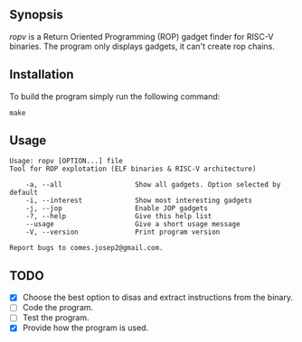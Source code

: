 ## Synopsis

_ropv_ is a Return Oriented Programming (ROP) gadget finder for RISC-V binaries. The program only displays gadgets, it can't create rop chains.

## Installation

To build the program simply run the following command:

    make

## Usage

    Usage: ropv [OPTION...] file
    Tool for ROP explotation (ELF binaries & RISC-V architecture)

        -a, --all                  Show all gadgets. Option selected by default
        -i, --interest             Show most interesting gadgets
        -j, --jop                  Enable JOP gadgets
        -?, --help                 Give this help list
        --usage                    Give a short usage message
        -V, --version              Print program version

    Report bugs to comes.josep2@gmail.com.

## TODO

- [x] Choose the best option to disas and extract instructions from the binary.
- [ ] Code the program.
- [ ] Test the program.
- [x] Provide how the program is used.
